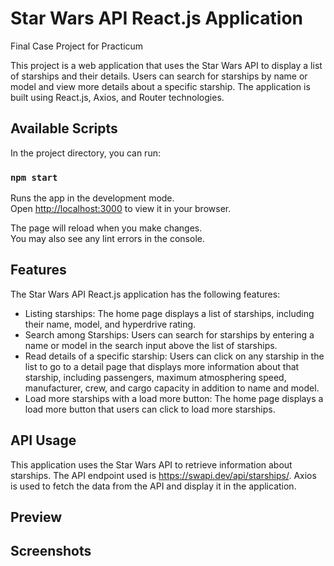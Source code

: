 #  Star Wars API React.js Application 
Final Case Project for Practicum

This project is a web application that uses the Star Wars API to display a list of starships and their details. Users can search for starships by name or model and view more details about a specific starship. The application is built using React.js, Axios, and Router technologies.

## Available Scripts

In the project directory, you can run:

### `npm start`

Runs the app in the development mode.\
Open [http://localhost:3000](http://localhost:3000) to view it in your browser.

The page will reload when you make changes.\
You may also see any lint errors in the console.

## Features

The Star Wars API React.js application has the following features:

- Listing starships: The home page displays a list of starships, including their name, model, and hyperdrive rating.
- Search among Starships: Users can search for starships by entering a name or model in the search input above the list of starships.
- Read details of a specific starship: Users can click on any starship in the list to go to a detail page that displays more information about that starship, including passengers, maximum atmosphering speed, manufacturer, crew, and cargo capacity in addition to name and model.
- Load more starships with a load more button: The home page displays a load more button that users can click to load more starships.

## API Usage 
This application uses the Star Wars API to retrieve information about starships. The API endpoint used is https://swapi.dev/api/starships/. Axios is used to fetch the data from the API and display it in the application.

## Preview 
## Screenshots 
